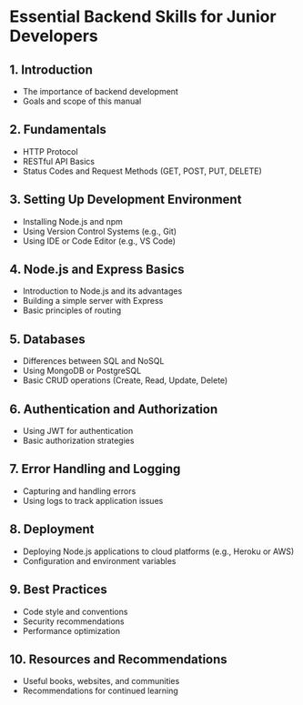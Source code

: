 # Essential Backend Skills for Junior Developers

## 1. Introduction
- The importance of backend development
- Goals and scope of this manual

## 2. Fundamentals
- HTTP Protocol
- RESTful API Basics
- Status Codes and Request Methods (GET, POST, PUT, DELETE)

## 3. Setting Up Development Environment
- Installing Node.js and npm
- Using Version Control Systems (e.g., Git)
- Using IDE or Code Editor (e.g., VS Code)

## 4. Node.js and Express Basics
- Introduction to Node.js and its advantages
- Building a simple server with Express
- Basic principles of routing

## 5. Databases
- Differences between SQL and NoSQL
- Using MongoDB or PostgreSQL
- Basic CRUD operations (Create, Read, Update, Delete)

## 6. Authentication and Authorization
- Using JWT for authentication
- Basic authorization strategies

## 7. Error Handling and Logging
- Capturing and handling errors
- Using logs to track application issues

## 8. Deployment
- Deploying Node.js applications to cloud platforms (e.g., Heroku or AWS)
- Configuration and environment variables

## 9. Best Practices
- Code style and conventions
- Security recommendations
- Performance optimization

## 10. Resources and Recommendations
- Useful books, websites, and communities
- Recommendations for continued learning
